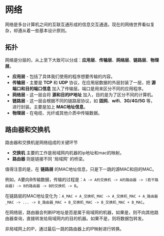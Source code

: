 # 网络

网络是多台计算机之间的互联互通形成的信息交互通道。现在的网络世界看似复杂，却遵从着一些基本设计原则。

## 拓扑

网络是分层的，从上至下大致可以分成：**应用层**、**传输层**、**网络层**、**链路层**、**物理层**。

- **应用层** - 包括了具体我们使用的程序想要传输的内容。
- **传输层** - 主要是 **TCP** 和 **UDP** 协议，在应用层数据的外层封装了一层，把 **源端口和目的端口信息** 加入了传输层。端口是用来区分不同的应用程序。
- **网络层** - 这一层会将 **源和目的IP地址** 加入，目的是为了区分不同的计算机。
- **链路层** - 这一层会根据不同的链路层协议，如 **固网**、**wifi**、**3G/4G/5G** 等，进行封装。主要是加上 **MAC地址信息**。
- **物理层** - 在电缆、光纤或其他介质中传输数据。

## 路由器和交换机

路由器和交换机是网络组成的关键环节

- **交换机** 主要的工作是局域网内机器的ip地址和mac的映射。
- **路由器** 则是链接不同 '局域网' 的桥梁。



值得注意的是，在 **链路层** 的MAC地址信息，只是下一跳的源MAC和目的MAC。

例如，A要向B传输数据，传输的过程是：`A -> A的交换机 -> A的路由器 -> (若干路由器) -> B的路由器 -> B的交换机 -> B`。



在链路层的MAC地址变化为：`A_MAC + A_交换机_MAC -> A_交换机_MAC + A_路由器_MAC -> ... -> B_路由器_MAC + B_交换机_MAC -> B_交换机_MAC + B_MAC`。

在网络层，路由器会判断IP地址是否是属于局域网的机器，如果是，则不向其他路由器查询，直接转发给局域网内的目的机器。如果不是，则将数据包转发。

非局域网上的IP，通过最后一跳的路由器上的IP映射进行转换。
